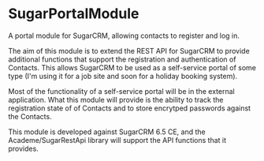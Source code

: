 SugarPortalModule
=================

A portal module for SugarCRM, allowing contacts to register and log in.

The aim of this module is to extend the REST API for SugarCRM to provide additional functions
that support the registration and authentication of Contacts. This allows SugarCRM to be used
as a self-service portal of some type (I'm using it for a job site and soon for a holiday
booking system).

Most of the functionality of a self-service portal will be in the external application.
What this module will provide is the ability to track the registration state of of Contacts
and to store encrytped passwords against the Contacts.

This module is developed against SugarCRM 6.5 CE, and the Academe/SugarRestApi library will support
the API functions that it provides.
